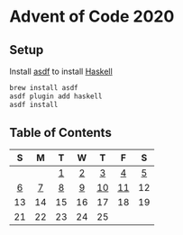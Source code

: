 # Advent of Code 2020

## Setup

Install [asdf] to install [Haskell]

```sh
brew install asdf
asdf plugin add haskell
asdf install
```

## Table of Contents

|  S  |  M  |  T  |  W  |  T   |  F   |  S  |
| :-: | :-: | :-: | :-: | :--: | :--: | :-: |
|     |     | [1] | [2] | [3]  | [4]  | [5] |
| [6] | [7] | [8] | [9] | [10] | [11] | 12  |
| 13  | 14  | 15  | 16  |  17  |  18  | 19  |
| 21  | 22  | 23  | 24  |  25  |      |     |

[asdf]: https://asdf-vm.com/#/
[haskell]: https://www.haskell.org
[1]: ./01
[2]: ./02
[3]: ./03
[4]: ./04
[5]: ./05
[6]: ./06
[7]: ./07
[8]: ./08
[9]: ./09
[10]: ./10
[11]: ./11
